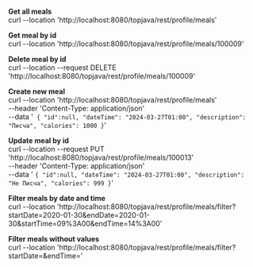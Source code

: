 **Get all meals**  
curl --location 'http://localhost:8080/topjava/rest/profile/meals'

**Get meal by id**  
curl --location 'http://localhost:8080/topjava/rest/profile/meals/100009'

**Delete meal by id**  
curl --location --request DELETE 'http://localhost:8080/topjava/rest/profile/meals/100009'

**Create new meal**  
curl --location 'http://localhost:8080/topjava/rest/profile/meals' \
--header 'Content-Type: application/json' \
--data '`
{
"id":null,
"dateTime": "2024-03-27T01:00",
"description": "Писча",
"calories": 1000
}`'

**Update meal by id**  
curl --location --request PUT 'http://localhost:8080/topjava/rest/profile/meals/100013' \
--header 'Content-Type: application/json' \
--data '
`{
"id":null,
"dateTime": "2024-03-27T01:00",
"description": "Не Писча",
"calories": 999
}`'

**Filter meals by date and time**  
curl --location 'http://localhost:8080/topjava/rest/profile/meals/filter?startDate=2020-01-30&endDate=2020-01-30&startTime=09%3A00&endTime=14%3A00'

**Filter meals without values**  
curl --location 'http://localhost:8080/topjava/rest/profile/meals/filter?startDate=&endTime='